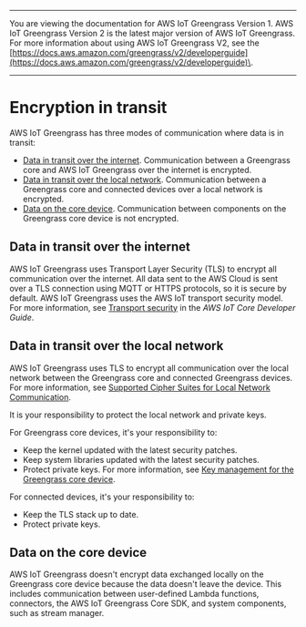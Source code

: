 --------

You are viewing the documentation for AWS IoT Greengrass Version 1\. AWS IoT Greengrass Version 2 is the latest major version of AWS IoT Greengrass\. For more information about using AWS IoT Greengrass V2, see the [https://docs.aws.amazon.com/greengrass/v2/developerguide](https://docs.aws.amazon.com/greengrass/v2/developerguide)\.

--------

# Encryption in transit<a name="encryption-in-transit"></a>

AWS IoT Greengrass has three modes of communication where data is in transit:
+ [Data in transit over the internet](#data-in-transit-internet)\. Communication between a Greengrass core and AWS IoT Greengrass over the internet is encrypted\.
+ [Data in transit over the local network](#data-in-transit-local-network)\. Communication between a Greengrass core and connected devices over a local network is encrypted\.
+ [Data on the core device](#data-in-transit-locally)\. Communication between components on the Greengrass core device is not encrypted\.

## Data in transit over the internet<a name="data-in-transit-internet"></a>

AWS IoT Greengrass uses Transport Layer Security \(TLS\) to encrypt all communication over the internet\. All data sent to the AWS Cloud is sent over a TLS connection using MQTT or HTTPS protocols, so it is secure by default\. AWS IoT Greengrass uses the AWS IoT transport security model\. For more information, see [Transport security](https://docs.aws.amazon.com/iot/latest/developerguide/transport-security.html) in the *AWS IoT Core Developer Guide*\.

## Data in transit over the local network<a name="data-in-transit-local-network"></a>

AWS IoT Greengrass uses TLS to encrypt all communication over the local network between the Greengrass core and connected Greengrass devices\. For more information, see [Supported Cipher Suites for Local Network Communication](gg-sec.md#gg-cipher-suites)\.

It is your responsibility to protect the local network and private keys\.<a name="customer-responsibility-device-security"></a>

For Greengrass core devices, it's your responsibility to:  
+ Keep the kernel updated with the latest security patches\.
+ Keep system libraries updated with the latest security patches\.
+ Protect private keys\. For more information, see [Key management for the Greengrass core device](key-management.md)\.

For connected devices, it's your responsibility to:  
+ Keep the TLS stack up to date\.
+ Protect private keys\.

## Data on the core device<a name="data-in-transit-locally"></a>

AWS IoT Greengrass doesn't encrypt data exchanged locally on the Greengrass core device because the data doesn't leave the device\. This includes communication between user\-defined Lambda functions, connectors, the AWS IoT Greengrass Core SDK, and system components, such as stream manager\.